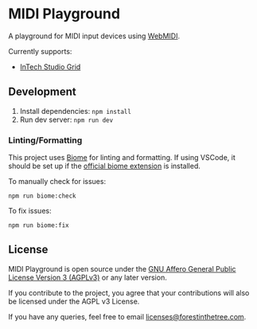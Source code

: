 # MIDI Playground

A playground for MIDI input devices using [WebMIDI](https://developer.mozilla.org/en-US/docs/Web/API/Web_MIDI_API).

Currently supports:

* [InTech Studio Grid](https://docs.intech.studio/)

## Development

1. Install dependencies: `npm install`
1. Run dev server: `npm run dev`

### Linting/Formatting

This project uses [Biome](https://biomejs.dev/) for linting and formatting. If using VSCode, it should be set up if the [official biome extension](https://biomejs.dev/reference/vscode/) is installed.

To manually check for issues:

```
npm run biome:check
```

To fix issues:

```
npm run biome:fix
```

## License

MIDI Playground is open source under the [GNU Affero General Public License Version 3 (AGPLv3)](https://www.gnu.org/licenses/agpl-3.0.en.html) or any later version.

If you contribute to the project, you agree that your contributions will also be licensed under the AGPL v3 License.

If you have any queries, feel free to email [licenses@forestinthetree.com](mailto:licenses@forestinthetree.com).